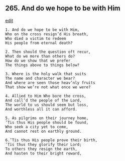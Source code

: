 
## 265.  And do we hope to be with Him
[edit](https://docs.google.com/document/d/1ksHjlTEJgfcweLrF0i%2Dv5K3IisJCO69y/edit?mode=html)



    1. And do we hope to be with Him,
    Who on the cross resign’d His breath, 
    Who died a victim to redeem 
    His people from eternal death?

    2. Then should the question oft recur,
    What do we more than others do?
    How do we show that we prefer 
    The things above to things below?

    3. Where is the holy walk that suits
    The name and character we bear?
    And where are seen those heav’nly fruits 
    That show we’re not what once we were?

    4. Allied to Him Who bore the cross,
    And call’d the people of the Lord,
    The world to us should seem but loss,
    And worthless all it can afford.

    5. As pilgrims on their journey home,
    ’Tis thus His people should be found, 
    Who seek a city yet to come,
    And cannot rest on earthly ground.

    6.’Tis thus His people prove their birth,
    ’Tis thus they glorify their Lord;
    To others they resign the earth,
    And hasten to their bright reward,
